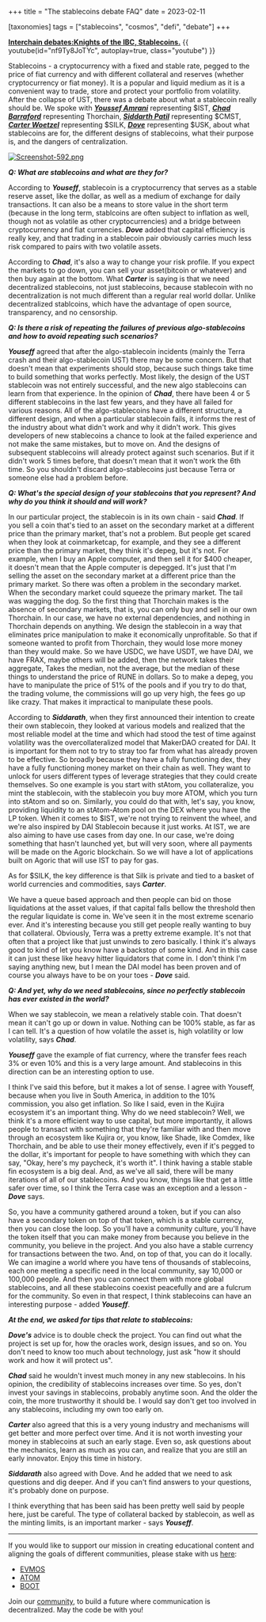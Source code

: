 +++
title = "The stablecoins debate FAQ"
date = 2023-02-11

[taxonomies]
tags = ["stablecoins", "cosmos", "defi", "debate"]
+++

**[Interchain debates:Knights of the IBC, Stablecoins.](https://www.youtube.com/watch?v=nf9Ty8JoTYc)**
{{ youtube(id="nf9Ty8JoTYc", autoplay=true, class="youtube") }}

Stablecoins - a cryptocurrency with a fixed and stable rate, pegged to the price of fiat currency and with different collateral and reserves
(whether cryptocurrency or fiat money). It is a popular and liquid medium as it is a convenient way to trade, store and protect your portfolio from volatility.
After the collapse of UST,  there was a debate about what a stablecoin really should be. We spoke with ***[Youssef Amrani](https://twitter.com/youssef_amrani)***
representing $IST, ***[Chad Barraford](https://twitter.com/CBarraford)*** representing Thorchain, ***[Siddarth Patil](https://twitter.com/SidP95)*** representing $CMST,
***[Carter Woetzel](https://twitter.com/l_woetzel)*** representing $SILK, ***[Dove](https://twitter.com/deadrightdove)*** representing $USK, about what stablecoins are for,
the different designs of stablecoins, what their purpose is, and the dangers of centralization.

[![Screenshot-592.png](https://i.postimg.cc/nVBTJwFm/Screenshot-592.png)](https://postimg.cc/dDQGR6TQ)

<!-- more -->

***Q: What are stablecoins and what are they for?***

According to ***Youseff***, stablecoin is a cryptocurrency that serves as a stable reserve asset, like the dollar, as well as a medium of exchange for daily transactions.
It can also be a means to store value in the short term (because in the long term, stablcoins are often subject to inflation as well, though not as volatile as other
cryptocurrencies) and a bridge between cryptocurrency and fiat currencies.
***Dove*** added that capital efficiency is really key, and that trading in a stablecoin pair obviously carries much less risk compared to pairs with two volatile assets.  

According to ***Chad***, it's also a way to change your risk profile.
If you expect the markets to go down, you can sell your asset(bitcoin or whatever) and then buy again at the bottom.
What ***Carter*** is saying is that we need decentralized stablecoins, not just stablecoins, because stablecoin with no decentralization is not much different than a regular
real world dollar. Unlike decentralized stablcoins, which have the advantage of open source, transparency, and no censorship.

***Q: Is there a risk of repeating the failures of previous algo-stablecoins and how to avoid repeating such scenarios?***

***Youseff*** agreed that after the algo-stablecoin incidents (mainly the Terra crash and their algo-stablecoin UST) there may be some concern.
But that doesn't mean that experiments should stop, because such things take time to build something that works perfectly.
Most likely, the design of the UST stablecoin was not entirely successful, and the new algo stablecoins can learn from that experience.
In the opinion of ***Chad***, there have been 4 or 5 different stablecoins in the last few years, and they have all failed for various reasons.
All of the algo-stablecoins have a different structure, a different design, and when a particular stablecoin fails, it informs the rest of the industry about what
didn't work and why it didn't work. This gives developers of new stablecoins a chance to look at the failed experience and not make the same mistakes, but to move on.
And the designs of subsequent stablecoins will already protect against such scenarios.
But if it didn't work 5 times before, that doesn't mean that it won't work the 6th time. So you shouldn't discard algo-stablecoins just because Terra or someone
else had a problem before.

***Q: What's the special design of your stablecoins that you represent? And why do you think it should and will work?***

In our particular project, the stablecoin is in its own chain - said ***Chad***. If you sell a coin that's tied to an asset on the secondary market at a different price
than the primary market, that's not a problem. But people get scared when they look at coinmarketcap, for example, and they see a different price than the primary
market, they think it's depeg, but it's not. For example, when I buy an Apple computer, and then sell it for $400 cheaper, it doesn't mean that the Apple computer is
depegged. It's just that I'm selling the asset on the secondary market at a different price than the primary market. So there was often a problem in the secondary
market. When the secondary market could squeeze the primary market. The tail was wagging the dog. So the first thing that Thorchain makes is the absence of secondary
markets, that is, you can only buy and sell in our own Thorchain. In our case, we have no external dependencies, and nothing in Thorchain depends on anything.
We design the stablecoin in a way that eliminates price manipulation to make it economically unprofitable. So that if someone wanted to profit from Thorchain,
they would lose more money than they would make. So we have USDC, we have USDT, we have DAI, we have FRAX, maybe others will be added, then the network takes their
aggregate, Takes the median, not the average, but the median of these things to understand the price of RUNE in dollars. So to make a depeg, you have to manipulate
the price of 51% of the pools and if you try to do that, the trading volume, the commissions will go up very high, the fees go up like crazy. That makes it
impractical to manipulate these pools.

According to ***Siddarath***, when they first announced their intention to create their own stablecoin, they looked at various models and realized that the most
reliable model at the time and which had stood the test of time against volatility was the overcollateralized model that MakerDAO created for DAI. It is important
for them not to try to stray too far from what has already proven to be effective. So broadly because they have a fully functioning dex, they have a fully
functioning money market on their chain as well. They want to unlock for users different types of leverage strategies that they could create themselves. So one
example is you start with stAtom, you collateralize, you mint the stablecoin, with the stablecoin you buy more ATOM, which you turn into stAtom and so on. Similarly,
you could do that with, let's say, you know, providing liquidity to an stAtom-Atom pool on the DEX where you have the LP token. When it comes to $IST, we're not
trying to reinvent the wheel, and we're also inspired by DAI Stablecoin because it just works. At IST, we are also aiming to have use cases from day one. In our
case, we're doing something that hasn't launched yet, but will very soon, where all payments will be made on the Agoric blockchain. So we will have a lot of
applications built on Agoric that will use IST to pay for gas.

As for $SILK, the key difference is that Silk is private and tied to a basket of world currencies and commodities, says ***Carter***.

We have a queue based approach and then people can bid on those liquidations at the asset values, 
if that capital falls bellow the threshold then the regular liquidate is come in. We've seen it in the most extreme scenario ever. And it's interesting because you
still get people really wanting to buy that collateral. Obviously, Terra was a pretty extreme example. It's not that often that a project like that just unwinds to
zero basically. I think it's always good to kind of let you know have a backstop of some kind. And in this case it can just these like heavy hitter liquidators that
come in. I don't think I'm saying anything new, but I mean the DAI model has been proven and of course you always have to be on your toes - ***Dove*** said.

***Q: And yet, why do we need stablecoins, since no perfectly stablecoin has ever existed in the world?***

When we say stablecoin, we mean a relatively stable coin. That doesn't mean it can't go up or down in value. Nothing can be 100% stable, as far as I can tell.
It's a question of how volatile the asset is, high volatility or low volatility, says ***Chad***.

***Youseff*** gave the example of fiat currency, where the transfer fees reach 3% or even 10% and this is a very large amount. And stablecoins in this direction can be an
interesting option to use.

I think I've said this before, but it makes a lot of sense. I agree with Youseff, because when you live in South America, in addition to the 10% commission, you also
get inflation. So like I said, even in the Kujira ecosystem it's an important thing. Why do we need stablecoin? Well, we think it's a more efficient way to use
capital, but more importantly, it allows people to transact with something that they're familiar with and then move through an ecosystem like Kujira or, you know,
like Shade, like Comdex, like Thorchain, and be able to use their money effectively, even if it's pegged to the dollar, it's important for people to have something
with which they can say, "Okay, here's my paycheck, it's worth it". I think having a stable stable fin ecosystem is a big deal.  And, as we've all said, there will be
many iterations of all of our stablecoins. And you know, things like that get a little safer over time, so I think the Terra case was an exception and a lesson - ***Dove*** says.

So, you have a community gathered around a token, but if you can also have a secondary token on top of that token, which is a stable currency, then you can close the
loop. So you'll have a community culture, you'll have the token itself that you can make money from because you believe in the community, you believe in the project.
And you also have a stable currency for transactions between the two. And, on top of that, you can do it locally. We can imagine a world where you have tens of
thousands of stablecoins, each one meeting a specific need in the local community, say 10,000 or 100,000 people. And then you can connect them with more global
stablecoins, and all these stablecoins coexist peacefully and are a fulcrum for the community. So even in that respect, I think stablecoins can have an interesting
purpose - added ***Youseff***.

***At the end, we asked for tips that relate to stablecoins:***

***Dove's*** advice is to double check the project. You can find out what the project is set up for, how the oracles work, design issues, and so on. You don't need to know
too much about technology, just ask "how it should work and how it will protect us".

***Chad*** said he wouldn't invest much money in any new stablecoins. In his opinion, the credibility of stablecoins increases over time. So yes, don't invest your savings
in stablecoins, probably anytime soon. And the older the coin, the more trustworthy it should be. I would say don't get too involved in any stablecoins, including my own too
early on.

***Carter*** also agreed that this is a very young industry and mechanisms will get better and more perfect over time. And it is not worth investing your money in
stablecoins at such an early stage. Even so, ask questions about the mechanics, learn as much as you can, and realize that you are still an early innovator.
Enjoy this time in history.

***Siddarath*** also agreed with Dove. And he added that we need to ask questions and dig deeper.  And if you can't find answers to your questions, it's probably done on
purpose.

I think everything that has been said has been pretty well said by people here, just be careful. The type of collateral backed by stablecoin, as well as the
minting limits, is an important marker - says ***Youseff***.

-----------------------------------------------------------------------------------------------------------------------------------------------------------

If you would like to support our mission in creating educational content and aligning the goals of different communities, please stake with us [here](https://www.citizencosmos.space/staking): 

- [EVMOS](https://wallet.keplr.app/chains/evmos?modal=validator&chain=evmos_9001-2&validator_address=evmosvaloper1mtwvpdd57gpkyejd566s24afr9zm5ryq8gwpvj) 
- [ATOM](https://wallet.keplr.app/chains/cosmos-hub?modal=validator&chain=cosmoshub-4&validator_address=cosmosvaloper1e859xaue4k2jzqw20cv6l7p3tmc378pc3k8g2u) 
- [BOOT](https://wallet.keplr.app/chains/bostrom?modal=validator&chain=bostrom&validator_address=bostromvaloper1f7nx65pmayfenpfwzwaamwas4ygmvalqj6dz5r)

Join our [community](https://discord.gg/kJaG3EucCX), to build a future where communication is decentralized. May the code be with you! 




